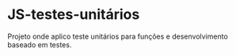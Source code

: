 # JS-testes-unitários

Projeto onde aplico teste unitários para funções e desenvolvimento baseado em testes.
